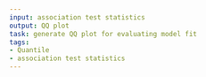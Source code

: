 ```yaml
---
input: association test statistics
output: QQ plot
task: generate QQ plot for evaluating model fit
tags:
- Quantile
- association test statistics
---
```

